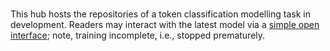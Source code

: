 <br>

This hub hosts the repositories of a token classification modelling task in development.  Readers may interact with the latest model via a  <a href="https://greyhypotheses-detecting-eclectic.hf.space/" target="_blank">simple open interface</a>; note, training incomplete, i.e., stopped prematurely. 


<br>
<br>

<br>
<br>

<br>
<br>

<br>
<br>

<!--

**Here are some ideas to get you started:**

🙋‍♀️ A short introduction - what is your organization all about?
🌈 Contribution guidelines - how can the community get involved?
👩‍💻 Useful resources - where can the community find your docs? Is there anything else the community should know?
🍿 Fun facts - what does your team eat for breakfast?
🧙 Remember, you can do mighty things with the power of [Markdown](https://docs.github.com/github/writing-on-github/getting-started-with-writing-and-formatting-on-github/basic-writing-and-formatting-syntax)
-->
